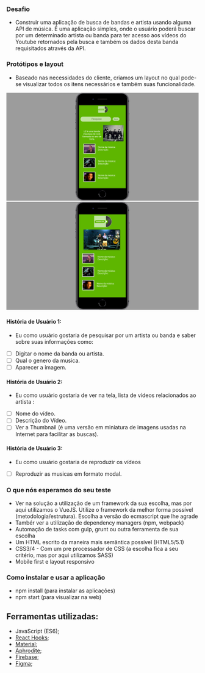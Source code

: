 <!-- # Intelipost: Teste prático para Frontend Javascript Developer
 
Este é o teste usado por nós aqui da [Intelipost](http://www.intelipost.com.br) para avaliar tecnicamente os candidatos a nossas vagas de Frontend. Se você estiver participando de um processo seletivo para nossa equipe, certamente em algum momento receberá este link, mas caso você tenha chego aqui "por acaso", sinta-se convidado a desenvolver nosso teste e enviar uma mensagem para nós no e-mail `techtests@intelipost.com.br`. 
 
Aqui na Intelipost nós aplicamos este mesmo teste para as vagas em todos os níveis, ou seja, um candidato a uma vaga de frontend júnior fará o mesmo teste de um outro candidato a uma vaga de frontend sênior, mudando obviamente o nosso critério de avaliação do resultado do teste. 
 
Nós fazemos isso esperando que as pessoas mais iniciantes entendam qual o modelo de profissional que temos por aqui e que buscamos para o nosso time. Portanto, se você estiver se candidatando a uma vaga mais iniciante, não se assuste, e faça o melhor que você puder!
 
## Instruções
 
Você deverá criar um `fork` deste projeto, e desenvolver em cima do seu fork. Use o *README* principal do seu repositório para nos contar como foi resolver seu teste, as decisões tomadas, como você organizou e separou seu código, e principalmente as instruções de como rodar seu projeto, afinal a primeira pessoa que irá rodar seu projeto será um programador backend de nossa equipe, e se você conseguir explicar para ele como fazer isso, você já começou bem!
 
Lembre-se que este é um teste técnico e não um concurso público, portanto, não existe apenas uma resposta correta. Mostre que você é bom e nos impressione, mas não esqueça do objetivo do projeto. 
 
Nós não definimos um tempo limite para resolução deste teste, o que vale para nós e o resultado final e a evolução da criação do projeto até se atingir este resultado, mas acreditamos que este desafio pode ser resolvido em cerca de 16 horas de codificação.
 
## O desafio
 
Você irá construir a nossa próxima aplicação de busca de bandas e artistas usando as [APIs do Youtube](https://developers.google.com/youtube/v3/getting-started) e [TicketMaster](https://developer.ticketmaster.com/products-and-docs/apis/discovery-api/v2/). É uma aplicação simples, onde iremos buscar por um determinado artista ou banda para termos acesso aos vídeos do Youtube retornados pela busca e também os dados desta banda requisitados através da API do Ticketmaster.
 
Nossa ideia de interface, é uma tela com apenas um campo de busca no centro da tela, que ao ser acionado com o nome da banda, irá submeter esta pesquisa para a API do Youtube, retornando uma listagem com alguns vídeos desta banda. Com o submit do formulário, o campo deve se posicionar no topo da tela, para que o espaço todo do miolo da página seja melhor aproveitado.
 
Para cada um dos vídeos, gostaríamos de ver pelo menos os dados básicos, como titulo, descrição e thumbnail (obviamentem quanto mais informações você mostrar melhor, como rating, usuário que enviou, etc). Quando clicarmos no vídeo, queremos reproduzir o vídeo (embedado ali, em um modal, ou até em um simples link, faça como quiser).
 
Além da listagem de vídeos, também gostaríamos de mostrar algumas informações sobre a banda, como os dados de contato em redes sociais, imagens, e o que mais você conseguir extarir da API do TicketMaster. Uma dica é utilizar o recurso de `Attraction Search` da `Discovery API` do TicketMaster para retornar estas informações.
 
Você pode gerar suas próprias API Keys para consumir as APIs, mas se quiser usar as nossas, seguem abaixo:
 
* Youtube: `AIzaSyDd_sfvQ4NASb-k0oKYAr_g9FZcQILtyKc`
* TicketMaster: `q2GNlCrgGo6c8uej3Ib4MsbAC2KIr5nG`
 
### O que nós esperamos do seu teste
 
* Ver na solução a utilização de um framework da sua escolha, mas por aqui utilizamos o VueJS. Utilize o framework da melhor forma possível (metodologia/estrutura). Escolha a versão do ecmascript que lhe agrade
* Tambér ver a utilização de dependency managers (npm, webpack)
* Automação de tasks com gulp, grunt ou outra ferramenta de sua escolha
* Um HTML escrito da maneira mais semântica possível (HTML5/5.1)
* CSS3/4 - Com um pre processador de CSS (a escolha fica a seu critério, mas por aqui utilizamos SASS)
* Mobile first e layout responsivo
 
### O que nós ficaríamos felizes de ver em seu teste
 
* Testes unitários
* Alguma metodologia para definição e organização do seu código CSS
 
### O que nos impressionaria
 
* Testes de aceitação
* [BEM naming convention](http://getbem.com/naming/)
* Aplicação de animações em css quando possível e tome cuidado com a performance da sua animação :)
* Ver o código rodando live (Bucket estático S3, Heroku, Firebase Hosting)
 
### O que nós não gostaríamos
 
* Descobrir que não foi você quem fez seu teste
* Ver commits grandes, sem muita explicação nas mensagens em seu repositório 
* Encontrar um um commit com as dependências de NPM e do Bower
 
## O que avaliaremos de seu teste
 
* Histórico de commits do git
* As instruções de como rodar o projeto
* Organização, semântica, estrutura, legibilidade, manutenibilidade do seu código
* Alcance dos objetivos propostos
* Adaptação mobile (layout responsivo)
* Componentização e extensibilidade dos componentes Javascript -->
 
### Desafio
 
* Construir uma aplicação de busca de bandas e artista usando alguma API de música. É uma aplicação simples, onde o usuário poderá buscar por um determinado artista ou banda para ter acesso aos vídeos do Youtube retornados pela busca e também os dados desta banda requisitados através da API.
 
### Protótipos e layout
* Baseado nas necessidades do cliente, criamos um layout no qual pode-se visualizar todos os itens necessários e também suas funcionalidade.
 
![Tela1](src/img/tela1.png)
![Tela2](src/img/tela2.png)
 
#### História de Usuário 1:
 
* Eu como usuário gostaria de pesquisar por um artista ou banda e saber sobre suas informações como: 
* [ ] Digitar o nome da banda ou artista.
* [ ] Qual o genero da musica.
* [ ] Aparecer a imagem.
 
#### História de Usuário 2: 
* Eu como usuário gostaria de ver na tela, lista de vídeos relacionados ao artista :
* [ ] Nome do vídeo.
* [ ] Descrição do Vídeo.
* [ ] Ver a Thumbnail (é uma versão em miniatura de imagens usadas na Internet para facilitar as buscas). 
 
#### História de Usuário 3:
* Eu como usuário gostaria de reproduzir os vídeos
* [ ] Reproduzir as musicas em formato modal.
 
 ### O que nós esperamos do seu teste
 
* Ver na solução a utilização de um framework da sua escolha, mas por aqui utilizamos o VueJS. Utilize o framework da melhor forma possível (metodologia/estrutura). Escolha a versão do ecmascript que lhe agrade
* Tambér ver a utilização de dependency managers (npm, webpack)
* Automação de tasks com gulp, grunt ou outra ferramenta de sua escolha
* Um HTML escrito da maneira mais semântica possível (HTML5/5.1)
* CSS3/4 - Com um pre processador de CSS (a escolha fica a seu critério, mas por aqui utilizamos SASS)
* Mobile first e layout responsivo

### Como instalar e usar a aplicação
 
* npm install (para instalar as aplicações)
* npm start  (para visualizar na web)
 
## Ferramentas utilizadas:
- JavaScript (ES6);
- [React Hooks](https://pt-br.reactjs.org/docs/hooks-intro.html);
- [Material](https://www.figma.com);
- [Aphrodite](https://github.com/Khan/aphrodite);
- [Firebase](https://firebase.google.com/);
- [Figma](https://www.figma.com);